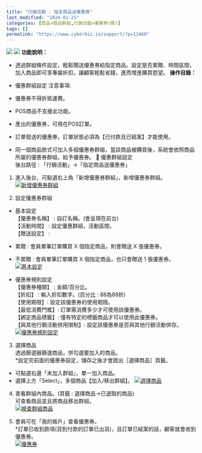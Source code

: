 ```yaml
---
title: "行銷活動 : 指定商品送優惠券"
last_modified: "2024-01-25"
categories: [商品>商品群組,行銷活動>優惠券(碼)]
tags: []
permalink: "https://www.cyberbiz.io/support/?p=11460"
---
```


![](https://www.cyberbiz.io/support/wp-content/uploads/適用站別.png)
[![](https://www.cyberbiz.io/support/wp-content/uploads/台灣站.png)](https://www.cyberbiz.io/support/?page_id=2490)
**功能說明：**  

* 透過群組條件設定，輕鬆贈送優惠券給指定商品。設定是否累贈、時間區間，加入商品即可享專屬折扣，讓顧客輕鬆省錢，進而增進購買慾望。
**操作目錄：**

* 優惠群組設定
注意事項:  

* 優惠券不得折抵運費。 
* POS商品不支援此功能。 
* 產出的優惠券，可用在POS訂單。 
* 訂單發送的優惠券，訂單狀態必須為【已付款且已結案】才能使用。
* 同一個商品款式可加入多個優惠券群組，當該商品被購買後，系統會依照商品所屬的優惠券群組，給予優惠券。
📌 優惠群組設定  
後台路徑 : 「行銷活動」→「指定商品送優惠券」  


1. 進入後台，可點選右上角「新增優惠券群組」，新增優惠券群組。  
[![新增優惠券群組](https://www.cyberbiz.io/support/wp-content/uploads/行銷活動-指定商品送優惠券01.png)](https://www.cyberbiz.io/support/wp-content/uploads/行銷活動-指定商品送優惠券01.png)



2. 設定優惠券群組 
* 基本設定  
【優惠券名稱】 : 自訂名稱。(會呈現在前台)  
【活動時間】 : 設定優惠群組，活動區間。  
【贈送設定】 :

* 累贈 : 會員單筆訂單購買 X 個指定商品，則會贈送 X 張優惠券。
* 不累贈 : 會員單筆訂單購買 X 個指定商品，也只會贈送 1 張優惠券。
[![基本設定](https://www.cyberbiz.io/support/wp-content/uploads/行銷活動-指定商品送優惠券02.png)](https://www.cyberbiz.io/support/wp-content/uploads/行銷活動-指定商品送優惠券02.png)

* 優惠券規則設定  
【優惠券種類】 : 金額/百分比。  
【折扣】 : 輸入折扣數字。(百分比 : 88為88折)  
【使用期限】: 設定該優惠券的使用期限。  
【最低消費門檻】: 訂單需消費多少才可使用該優惠券。  
【綁定商品標籤】: 僅有特定的標籤商品才可以使用此優惠券。  
【與其他行銷活動併用限制】: 設定該優惠券是否與其他行銷活動併存。  
[![優惠券規則設定](https://www.cyberbiz.io/support/wp-content/uploads/行銷活動-指定商品送優惠券03.png)](https://www.cyberbiz.io/support/wp-content/uploads/行銷活動-指定商品送優惠券03.png)



3. 選擇商品  
透過篩選器篩選商品，併勾選要加入的商品。  
*設定完前面的優惠券設定，儲存之後才會跳出［選擇商品］頁籤。 
* 可點選右邊「未加入群組」，單一加入商品。
* 選擇上方「Select」，多個商品【加入/移出群組】。
[![選擇商品](https://www.cyberbiz.io/support/wp-content/uploads/行銷活動-指定商品送優惠券04.png)](https://www.cyberbiz.io/support/wp-content/uploads/行銷活動-指定商品送優惠券04.png)



4. 查看群組內商品。(頁籤 : 選擇商品→已選取的商品)  
可查看商品並且將商品移出群組。  
[![檢查群組商品](https://www.cyberbiz.io/support/wp-content/uploads/行銷活動-指定商品送優惠券05.png)](https://www.cyberbiz.io/support/wp-content/uploads/行銷活動-指定商品送優惠券05.png)



5. 會員可在「我的帳戶」查看優惠券。  
*訂單已收到款項(貨到付款的訂單已出貨)，且訂單已結案的話，顧客就會收到優惠券。  
[![優惠券](https://www.cyberbiz.io/support/wp-content/uploads/行銷活動-指定商品送優惠券06.png)](https://www.cyberbiz.io/support/wp-content/uploads/行銷活動-指定商品送優惠券06.png)



